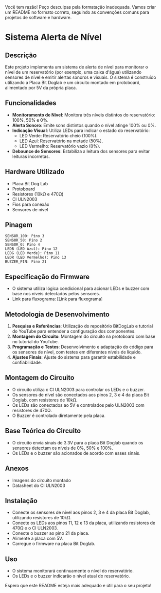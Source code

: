 Você tem razão! Peço desculpas pela formatação inadequada. Vamos criar um README no formato correto, seguindo as convenções comuns para projetos de software e hardware.

# Sistema Alerta de Nível

## Descrição

Este projeto implementa um sistema de alerta de nível para monitorar o nível de um reservatório (por exemplo, uma caixa d'água) utilizando sensores de nível e emitir alertas sonoros e visuais. O sistema é construído utilizando a Placa Bit Doglab e um circuito montado em protoboard, alimentado por 5V da própria placa.

## Funcionalidades

* **Monitoramento de Nível**: Monitora três níveis distintos do reservatório: 100%, 50% e 0%.
* **Alerta Sonoro**: Emite sons distintos quando o nível atinge 100% ou 0%.
* **Indicação Visual**: Utiliza LEDs para indicar o estado do reservatório:
    * LED Verde: Reservatório cheio (100%).
    * LED Azul: Reservatório na metade (50%).
    * LED Vermelho: Reservatório vazio (0%).
* **Debounce de Sensores**: Estabiliza a leitura dos sensores para evitar leituras incorretas.

## Hardware Utilizado

* Placa Bit Dog Lab
* Protoboard
* Resistores (10kΩ e 470Ω)
* CI ULN2003
* Fios para conexão
* Sensores de nível

## Pinagem

```
SENSOR_100: Pino 3
SENSOR_50: Pino 2
SENSOR_0: Pino 4
LEDB (LED Azul): Pino 12
LEDG (LED Verde): Pino 11
LEDR (LED Vermelho): Pino 13
BUZZER_PIN: Pino 21
```

## Especificação do Firmware

* O sistema utiliza lógica condicional para acionar LEDs e buzzer com base nos níveis detectados pelos sensores.
* Link para fluxograma: \[Link para fluxograma]

## Metodologia de Desenvolvimento

1.  **Pesquisa e Referências**: Utilização do repositório BitDogLab e tutorial do YouTube para entender a configuração dos componentes.
2.  **Montagem do Circuito**: Montagem do circuito na protoboard com base no tutorial do YouTube.
3.  **Programação e Testes**: Desenvolvimento e adaptação do código para os sensores de nível, com testes em diferentes níveis de líquido.
4.  **Ajustes Finais**: Ajuste do sistema para garantir estabilidade e confiabilidade.

## Montagem do Circuito

* O circuito utiliza o CI ULN2003 para controlar os LEDs e o buzzer.
* Os sensores de nível são conectados aos pinos 2, 3 e 4 da placa Bit Doglab, com resistores de 10kΩ.
* Os LEDs são conectados ao 5V e controlados pelo ULN2003 com resistores de 470Ω.
* O Buzzer é controlado diretamente pela placa.

## Base Teórica do Circuito

* O circuito envia sinais de 3.3V para a placa Bit Doglab quando os sensores detectam os níveis de 0%, 50% e 100%.
* Os LEDs e o buzzer são acionados de acordo com esses sinais.

## Anexos

* Imagens do circuito montado
* Datasheet do CI ULN2003

## Instalação

* Conecte os sensores de nível aos pinos 2, 3 e 4 da placa Bit Doglab, utilizando resistores de 10kΩ.
* Conecte os LEDs aos pinos 11, 12 e 13 da placa, utilizando resistores de 470Ω e o CI ULN2003.
* Conecte o buzzer ao pino 21 da placa.
* Alimente a placa com 5V.
* Carregue o firmware na placa Bit Doglab.

## Uso

* O sistema monitorará continuamente o nível do reservatório.
* Os LEDs e o buzzer indicarão o nível atual do reservatório.

Espero que este README esteja mais adequado e útil para o seu projeto!
